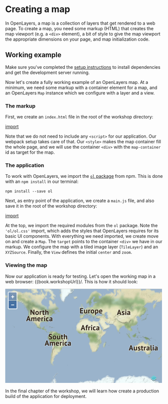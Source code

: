 # Creating a map

In OpenLayers, a map is a collection of layers that get rendered to a web page.  To create a map, you need some markup (HTML) that creates the map viewport (e.g. a `<div>` element), a bit of style to give the map viewport the appropriate dimensions on your page, and map initialization code.

## Working example

Make sure you've completed the [setup instructions](../) to install dependencies and get the development server running.

Now let's create a fully working example of an OpenLayers map. At a minimum, we need some markup with a container element for a map, and an OpenLayers `Map` instance which we configure with a layer and a view.

### The markup

First, we create an `index.html` file in the root of the workshop directory:

[import](../../../src/en/examples/basics/map.html)

Note that we do not need to include any `<script>` for our application. Our webpack setup takes care of that. Our `<style>` makes the map container fill the whole page, and we will use the container `<div>` with the `map-container` id as target for the map.

### The application

To work with OpenLayers, we import the [`ol` package](https://www.npmjs.com/package/ol) from npm. This is done with an `npm install` in our terminal:

    npm install --save ol

Next, as entry point of the application, we create a `main.js` file, and also save it in the root of the workshop directory:

[import](../../../src/en/examples/basics/map.js)

At the top, we import the required modules from the `ol` package. Note the `'ol/ol.css'` import, which adds the styles that OpenLayers requires for its basic UI components. With everything we need imported, we create move on and create a `Map`. The `target` points to the container `<div>` we have in our markup. We configure the map with a tiled image layer (`TileLayer`) and an `XYZSource`. Finally, the `View` defines the initial `center` and `zoom`.

### Viewing the map

Now our application is ready for testing. Let's open the working map in a web browser: {{book.workshopUrl}}/. This is how it should look:

![A map of the world](map.png)

In the final chapter of the workshop, we will learn how create a production build of the application for deployment.
